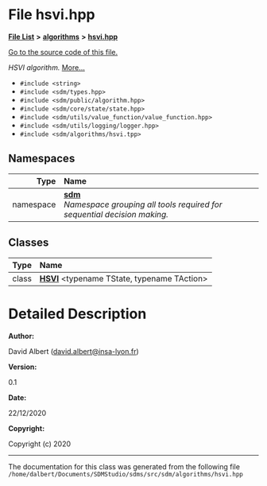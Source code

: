 
<NavBar active_item_id="2"/>

# File hsvi.hpp


[**File List**](files.md) **>** [**algorithms**](dir_baab9deb2ceef290d17fdadea9d6b69b.md) **>** [**hsvi.hpp**](hsvi_8hpp.md)

[Go to the source code of this file.](hsvi_8hpp_source.md)

_HSVI algorithm._ [More...](#detailed-description)

* `#include <string>`
* `#include <sdm/types.hpp>`
* `#include <sdm/public/algorithm.hpp>`
* `#include <sdm/core/state/state.hpp>`
* `#include <sdm/utils/value_function/value_function.hpp>`
* `#include <sdm/utils/logging/logger.hpp>`
* `#include <sdm/algorithms/hsvi.tpp>`









## Namespaces

| Type | Name |
| ---: | :--- |
| namespace | [**sdm**](namespacesdm.md) <br>_Namespace grouping all tools required for sequential decision making._  |

## Classes

| Type | Name |
| ---: | :--- |
| class | [**HSVI**](classsdm_1_1HSVI.md) &lt;typename TState, typename TAction&gt;<br> |













# Detailed Description




**Author:**

David Albert ([david.albert@insa-lyon.fr](mailto:david.albert@insa-lyon.fr)) 




**Version:**

0.1 




**Date:**

22/12/2020




**Copyright:**

Copyright (c) 2020 




    

------------------------------
The documentation for this class was generated from the following file `/home/dalbert/Documents/SDMStudio/sdms/src/sdm/algorithms/hsvi.hpp`